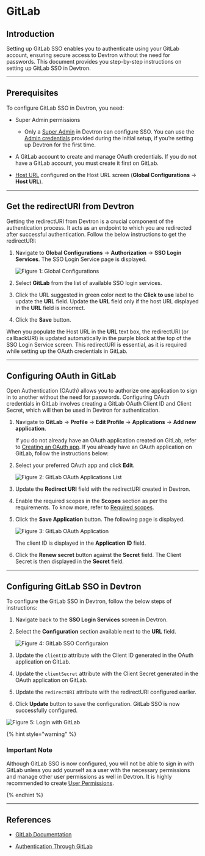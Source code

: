 # GitLab

## Introduction

Setting up GitLab SSO enables you to authenticate using your GitLab account, ensuring secure access to Devtron without the need for passwords. This document provides you step-by-step instructions on setting up GitLab SSO in Devtron.

---

## Prerequisites

To configure GitLab SSO in Devtron, you need:

* Super Admin permissions
    * Only a [Super Admin](../../user-access.md) in Devtron can configure SSO. You can use the [Admin credentials](../../../../setup/install/install-devtron-with-cicd.md) provided during the initial setup, if you’re setting up Devtron for the first time.

* A GitLab account to create and manage OAuth credentials. If you do not have a GitLab account, you must create it first on GitLab.

* [Host URL](../../host-url.md) configured on the Host URL screen (**Global Configurations** → **Host URL**).

---

## Get the redirectURI from Devtron

Getting the redirectURI from Devtron is a crucial component of the authentication process. It acts as an endpoint to which you are redirected after successful authentication. Follow the below instructions to get the redirectURI:

1. Navigate to **Global Configurations** → **Authorization** → **SSO Login Services**. The SSO Login Service page is displayed.

    ![Figure 1: Global Configurations](https://devtron-public-asset.s3.us-east-2.amazonaws.com/images/global-configurations/sso-login-service/gitlab/gitlab-sso.jpg)

2. Select **GitLab** from the list of available SSO login services.

3. Click the URL suggested in green color next to the **Click to use** label to update the **URL** field. Update the **URL** field only if the host URL displayed in the **URL** field is incorrect.

4. Click the **Save** button.

When you populate the Host URL in the **URL** text box, the redirectURI (or callbackURI) is updated automatically in the purple block at the top of the SSO Login Service screen. This redirectURI is essential, as it is required while setting up the OAuth credentials in GitLab.

---

## Configuring OAuth in GitLab

Open Authentication (OAuth) allows you to authorize one application to sign in to another without the need for passwords. Configuring OAuth credentials in GitLab involves creating a GitLab OAuth Client ID and Client Secret, which will then be used in Devtron for authentication. 

1. Navigate to **GitLab** → **Profile** → **Edit Profile** → **Applications** → **Add new application**. 

    If you do not already have an OAuth application created on GitLab, refer to [Creating an OAuth app](https://docs.gitlab.com/integration/oauth_provider/). If you already have an OAuth application on GitLab, follow the instructions below:

2. Select your preferred OAuth app and click **Edit**.

    ![Figure 2: GitLab OAuth Applications List](https://devtron-public-asset.s3.us-east-2.amazonaws.com/images/global-configurations/sso-login-service/gitlab/gitlab-oauth-applist.jpg)

3. Update the **Redirect URI** field with the redirectURI created in Devtron.

4. Enable the required scopes in the **Scopes** section as per the requirements. To know more, refer to [Required scopes](https://docs.gitlab.com/integration/oauth_provider/).

5. Click the **Save Application** button. The following page is displayed.

    ![Figure 3: GitLab OAuth Application](https://devtron-public-asset.s3.us-east-2.amazonaws.com/images/global-configurations/sso-login-service/gitlab/gitlab-oauth-edit-page.jpg)

    The client ID is displayed in the **Application ID** field.

6. Click the **Renew secret** button against the **Secret** field. The Client Secret is then displayed in the **Secret** field.

---

## Configuring GitLab SSO in Devtron

To configure the GitLab SSO in Devtron, follow the below steps of instructions:

1. Navigate back to the **SSO Login Services** screen in Devtron.

2. Select the **Configuration** section available next to the **URL** field.

    ![Figure 4: GitLab SSO Configuraion](https://devtron-public-asset.s3.us-east-2.amazonaws.com/images/global-configurations/sso-login-service/gitlab/configuration-gitlab.jpg)

3. Update the `clientID` attribute with the Client ID generated in the OAuth application on GitLab.

4. Update the `clientSecret` attribute with the Client Secret generated in the OAuth application on GitLab.

5. Update the `redirectURI` attribute with the redirectURI configured earlier.

6. Click **Update** button to save the configuration. GitLab SSO is now successfully configured.

![Figure 5: Login with GitLab](https://devtron-public-asset.s3.us-east-2.amazonaws.com/images/global-configurations/sso-login-service/gitlab/gitlab-sso-login.gif)

{% hint style="warning" %}

### Important Note

Although GitLab SSO is now configured, you will not be able to sign in with GitLab unless you add yourself as a user with the necessary permissions and manage other user permissions as well in Devtron. It is highly recommended to create [User Permissions](../user-access.md).

{% endhint %}

---

## References

* [GitLab Documentation](https://docs.gitlab.com/ee/integration/oauth_provider.html)

* [Authentication Through GitLab](https://dexidp.io/docs/connectors/gitlab/)